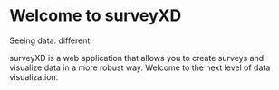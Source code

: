 # Welcome to surveyXD

Seeing data. different.

surveyXD is a web application that allows you to create surveys and visualize
data in a more robust way. Welcome to the next level of data visualization.
